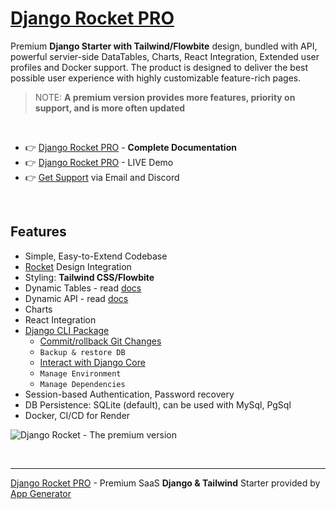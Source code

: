 # [Django Rocket PRO](https://app-generator.dev/product/rocket-pro/django/)

Premium **Django Starter with Tailwind/Flowbite** design, bundled with API, powerful servier-side DataTables, Charts, React Integration, Extended user profiles and Docker support.
The product is designed to deliver the best possible user experience with highly customizable feature-rich pages. 

> NOTE: **A premium version provides more features, priority on support, and is more often updated**

<br />

- 👉 [Django Rocket PRO](https://app-generator.dev/docs/products/django/rocket-pro/index.html) - **Complete Documentation**
- 👉 [Django Rocket PRO](https://rocket-django-pro.onrender.com) - LIVE Demo 
- 👉 [Get Support](https://app-generator.dev/ticket/create/) via Email and Discord

<br />

## Features

- Simple, Easy-to-Extend Codebase
- [Rocket](https://app-generator.dev/product/rocket/) Design Integration 
- Styling: **Tailwind CSS/Flowbite**
- Dynamic Tables - read [docs](https://app-generator.dev/docs/developer-tools/dynamic-datatables.html)
- Dynamic API - read [docs](https://app-generator.dev/docs/developer-tools/dynamic-api.html)
- Charts
- React Integration 
- [Django CLI Package](https://app-generator.dev/docs/developer-tools/django-cli/index.html)
    - [Commit/rollback Git Changes](https://app-generator.dev/docs/developer-tools/django-cli/git-interface.html)
    - `Backup & restore DB`
    - [Interact with Django Core](https://app-generator.dev/docs/developer-tools/django-cli/query-django.html)
    - `Manage Environment`
    - `Manage Dependencies`
- Session-based Authentication, Password recovery
- DB Persistence: SQLite (default), can be used with MySql, PgSql
- Docker, CI/CD for Render

![Django Rocket - The premium version](https://github.com/user-attachments/assets/d60069f3-be43-460f-ba03-0da92276f87c)

<br />

---
[Django Rocket PRO](https://app-generator.dev/product/rocket-pro/django/) - Premium SaaS **Django & Tailwind** Starter provided by [App Generator](https://app-generator.dev)
